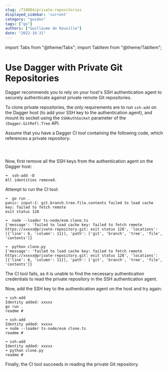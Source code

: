 ```yaml
---
slug: /710884/private-repositories
displayed_sidebar: 'current'
category: "guides"
tags: ["go"]
authors: ["Guillaume de Rouville"]
date: "2022-10-31"
---
```


import Tabs from "@theme/Tabs";
import TabItem from "@theme/TabItem";

# Use Dagger with Private Git Repositories

Dagger recommends you to rely on your host's SSH authentication agent to securely authenticate against private remote Git repositories.

To clone private repositories, the only requirements are to run `ssh-add` on the Dagger host (to add your SSH key to the authentication agent), and mount its socket using the `SSHAuthSocket` parameter of the `(Dagger.GitRef).Tree` API.

Assume that you have a Dagger CI tool containing the following code, which references a private repository:

<Tabs groupId="language">
<TabItem value="Go">

```go file=./snippets/private-repositories/main.go
```

</TabItem>
<TabItem value="Node.js (TypeScript)">

```typescript file=./snippets/private-repositories/clone.ts
```

</TabItem>
<TabItem value="Python">

```python file=./snippets/private-repositories/clone.py
```

</TabItem>
</Tabs>

Now, first remove all the SSH keys from the authentication agent on the Dagger host:

```shell
➜  ssh-add -D
All identities removed.
```

Attempt to run the CI tool:

<Tabs groupId="language">
<TabItem value="Go">

```shell
➜  go run .
panic: input:1: git.branch.tree.file.contents failed to load cache key: failed to fetch remote
exit status 128
```

</TabItem>
<TabItem value="Node.js (TypeScript)">

```shell
➜  node --loader ts-node/esm clone.ts
{'message': 'failed to load cache key: failed to fetch remote https://xxxxx@private-repository.git: exit status 128', 'locations': [{'line': 6, 'column': 11}], 'path': ['git', 'branch', 'tree', 'file', 'contents']}
```

</TabItem>
<TabItem value="Python">

```shell
➜  python clone.py
{'message': 'failed to load cache key: failed to fetch remote https://xxxxx@private-repository.git: exit status 128', 'locations': [{'line': 6, 'column': 11}], 'path': ['git', 'branch', 'tree', 'file', 'contents']}
```

</TabItem>
</Tabs>

The CI tool fails, as it is unable to find the necessary authentication credentials to read the private repository in the SSH authentication agent.

Now, add the SSH key to the authentication agent on the host and try again:

<Tabs groupId="language">
<TabItem value="Go">

```shell
➜ ssh-add
Identity added: xxxxx
go run .
readme #
```

</TabItem>
<TabItem value="Node.js (TypeScript)">

```shell
➜ ssh-add
Identity added: xxxxx
➜ node --loader ts-node/esm clone.ts
readme #
```

</TabItem>
<TabItem value="Python">

```shell
➜ ssh-add
Identity added: xxxxx
➜ python clone.py
readme #
```

</TabItem>
</Tabs>

Finally, the CI tool succeeds in reading the private Git repository.
